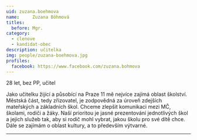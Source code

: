 ```yaml
---
uid: zuzana.boehmova
name:     Zuzana Böhmová
titles:
  before: Mgr.
category:
  - clenove
  - kandidat-obec
description: učitelka
img: people/zuzana-boehmova.jpg
profiles:
  facebook: https://www.facebook.com/zuzana.bohmova
---
```


28 let, bez PP, učitel

Jako učitelku žijící a působící na Praze 11 mě nejvíce zajímá oblast školství. Městská část, tedy zřizovatel, je zodpovědná za úroveň zdejších mateřských a základních škol. Chceme zlepšit komunikaci mezi MČ, školami, rodiči a žáky. Naší prioritou je jasné prezentování jednotlivých škol a jejich služeb tak, aby si rodič mohl vybrat, jakou školu pro své dítě chce. Dále se zajímám o oblast kultury, a to především výtvarné.

---
